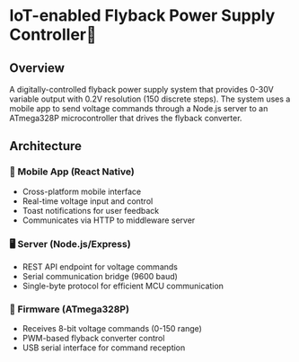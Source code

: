 # IoT-enabled Flyback Power Supply Controller🔌

## Overview
A digitally-controlled flyback power supply system that provides 0-30V variable output 
with 0.2V resolution (150 discrete steps). The system uses a mobile app to send voltage 
commands through a Node.js server to an ATmega328P microcontroller that drives the 
flyback converter.

## Architecture

### 📱 Mobile App (React Native)
- Cross-platform mobile interface
- Real-time voltage input and control
- Toast notifications for user feedback
- Communicates via HTTP to middleware server 

### 🖥️ Server (Node.js/Express)
- REST API endpoint for voltage commands
- Serial communication bridge (9600 baud)
- Single-byte protocol for efficient MCU communication

### 🔌 Firmware (ATmega328P)
- Receives 8-bit voltage commands (0-150 range)
- PWM-based flyback converter control
- USB serial interface for command reception